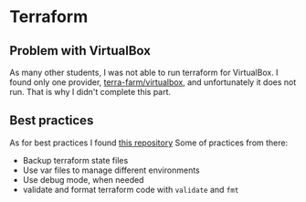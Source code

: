 # Terraform

## Problem with VirtualBox

As many other students, I was not able to run terraform for VirtualBox. I found
only one provider,
[terra-farm/virtualbox](https://registry.terraform.io/providers/terra-farm/virtualbox),
and unfortunately it does not run. That is why I didn't complete this part.

## Best practices

As for best practices I found [this repository](https://github.com/ozbillwang/terraform-best-practices)
Some of practices from there:

* Backup terraform state files
* Use var files to manage different environments
* Use debug mode, when needed
* validate and format terraform code with `validate` and `fmt`